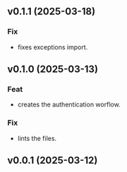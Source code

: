 ## v0.1.1 (2025-03-18)

### Fix

- fixes exceptions import.

## v0.1.0 (2025-03-13)

### Feat

- creates the authentication worflow.

### Fix

- lints the files.

## v0.0.1 (2025-03-12)
